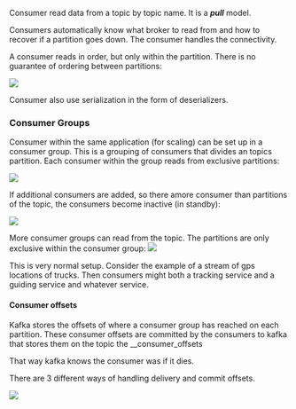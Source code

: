 Consumer read data from a topic by topic name. It is a ***pull*** model.

Consumers automatically know what broker to read from and how to recover if a partition goes down. The consumer handles the connectivity.

A consumer reads in order, but only within the partition. There is no guarantee of ordering between partitions:

![](Pasted%20image%2020240624221945.png)

Consumer also use serialization in the form of deserializers.

### Consumer Groups

Consumer within the same application (for scaling) can be set up in a consumer group. This is a grouping of consumers that divides an topics partition.
Each consumer within the group reads from exclusive partitions:

![](Pasted%20image%2020240624222540.png)

If additional consumers are added, so there amore consumer than partitions of the topic, the consumers become inactive (in standby):

![](Pasted%20image%2020240624222701.png)


More consumer groups can read from the topic. The partitions are only exclusive within the consumer group:
![](Pasted%20image%2020240624222839.png)


This is very normal setup. Consider the example of a stream of gps locations of trucks. Then consumers might both a tracking service and a guiding service and whatever service.

#### Consumer offsets

Kafka stores the offsets of where a consumer group has reached on each partition.
These consumer offsets are committed by the consumers to kafka that stores them on the topic the __consumer_offsets

That way kafka knows the consumer was if it dies.

There are 3 different ways of handling delivery and commit offsets. 

![](Pasted%20image%2020240624224237.png)

